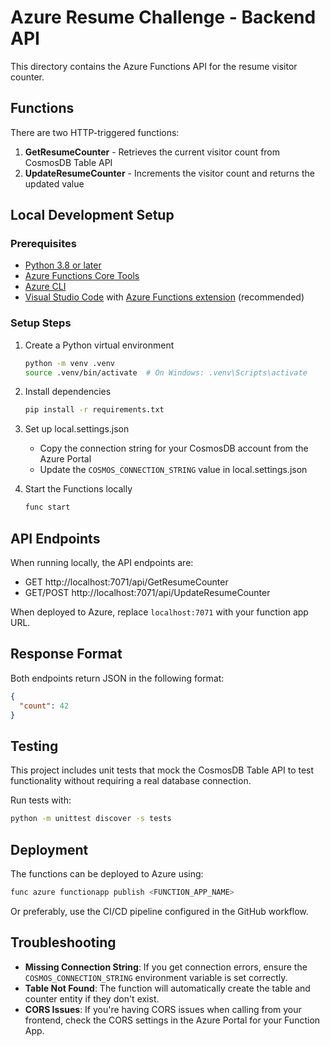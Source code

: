 # Azure Resume Challenge - Backend API

This directory contains the Azure Functions API for the resume visitor counter.

## Functions

There are two HTTP-triggered functions:

1. **GetResumeCounter** - Retrieves the current visitor count from CosmosDB Table API
2. **UpdateResumeCounter** - Increments the visitor count and returns the updated value

## Local Development Setup

### Prerequisites

- [Python 3.8 or later](https://www.python.org/downloads/)
- [Azure Functions Core Tools](https://docs.microsoft.com/en-us/azure/azure-functions/functions-run-local)
- [Azure CLI](https://docs.microsoft.com/en-us/cli/azure/install-azure-cli)
- [Visual Studio Code](https://code.visualstudio.com/) with [Azure Functions extension](https://marketplace.visualstudio.com/items?itemName=ms-azuretools.vscode-azurefunctions) (recommended)

### Setup Steps

1. Create a Python virtual environment
   ```bash
   python -m venv .venv
   source .venv/bin/activate  # On Windows: .venv\Scripts\activate
   ```

2. Install dependencies
   ```bash
   pip install -r requirements.txt
   ```

3. Set up local.settings.json
   - Copy the connection string for your CosmosDB account from the Azure Portal
   - Update the `COSMOS_CONNECTION_STRING` value in local.settings.json

4. Start the Functions locally
   ```bash
   func start
   ```

## API Endpoints

When running locally, the API endpoints are:

- GET http://localhost:7071/api/GetResumeCounter
- GET/POST http://localhost:7071/api/UpdateResumeCounter

When deployed to Azure, replace `localhost:7071` with your function app URL.

## Response Format

Both endpoints return JSON in the following format:

```json
{
  "count": 42
}
```

## Testing

This project includes unit tests that mock the CosmosDB Table API to test functionality without requiring a real database connection.

Run tests with:

```bash
python -m unittest discover -s tests
```

## Deployment

The functions can be deployed to Azure using:

```bash
func azure functionapp publish <FUNCTION_APP_NAME>
```

Or preferably, use the CI/CD pipeline configured in the GitHub workflow.

## Troubleshooting

- **Missing Connection String**: If you get connection errors, ensure the `COSMOS_CONNECTION_STRING` environment variable is set correctly.
- **Table Not Found**: The function will automatically create the table and counter entity if they don't exist.
- **CORS Issues**: If you're having CORS issues when calling from your frontend, check the CORS settings in the Azure Portal for your Function App.